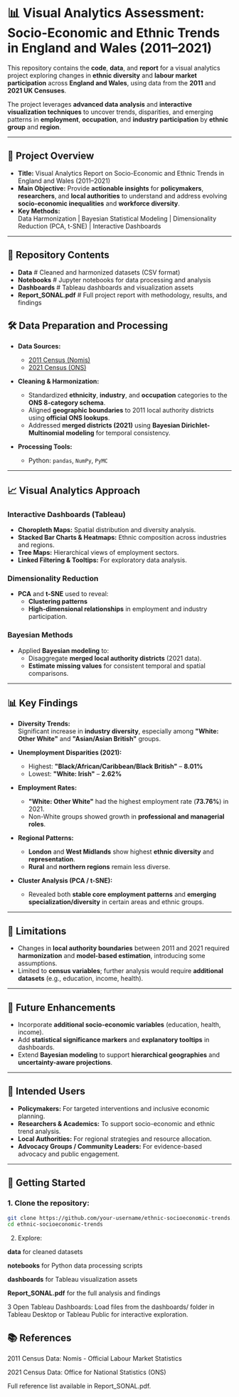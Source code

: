 # 📊 Visual Analytics Assessment: Socio-Economic and Ethnic Trends in England and Wales (2011–2021)

This repository contains the **code**, **data**, and **report** for a visual analytics project exploring changes in **ethnic diversity** and **labour market participation** across **England and Wales**, using data from the **2011** and **2021 UK Censuses**.

The project leverages **advanced data analysis** and **interactive visualization techniques** to uncover trends, disparities, and emerging patterns in **employment**, **occupation**, and **industry participation** by **ethnic group** and **region**.

---

## 📌 Project Overview

- **Title:** Visual Analytics Report on Socio-Economic and Ethnic Trends in England and Wales (2011–2021)
- **Main Objective:** Provide **actionable insights** for **policymakers**, **researchers**, and **local authorities** to understand and address evolving **socio-economic inequalities** and **workforce diversity**.
- **Key Methods:**  
  Data Harmonization | Bayesian Statistical Modeling | Dimensionality Reduction (PCA, t-SNE) | Interactive Dashboards

---

## 📂 Repository Contents

- **Data** # Cleaned and harmonized datasets (CSV format)
- **Notebooks** # Jupyter notebooks for data processing and analysis
- **Dashboards** # Tableau dashboards and visualization assets
- **Report_SONAL.pdf** # Full project report with methodology, results, and findings

## 🛠️ Data Preparation and Processing

- **Data Sources:**
  - [2011 Census (Nomis)](https://www.nomisweb.co.uk/)
  - [2021 Census (ONS)](https://www.ons.gov.uk/)

- **Cleaning & Harmonization:**
  - Standardized **ethnicity**, **industry**, and **occupation** categories to the **ONS 8-category schema**.
  - Aligned **geographic boundaries** to 2011 local authority districts using **official ONS lookups**.
  - Addressed **merged districts (2021)** using **Bayesian Dirichlet-Multinomial modeling** for temporal consistency.

- **Processing Tools:**
  - Python: `pandas`, `NumPy`, `PyMC`

---

## 📈 Visual Analytics Approach

### Interactive Dashboards (Tableau)

- **Choropleth Maps:** Spatial distribution and diversity analysis.
- **Stacked Bar Charts & Heatmaps:** Ethnic composition across industries and regions.
- **Tree Maps:** Hierarchical views of employment sectors.
- **Linked Filtering & Tooltips:** For exploratory data analysis.

### Dimensionality Reduction

- **PCA** and **t-SNE** used to reveal:
  - **Clustering patterns**
  - **High-dimensional relationships** in employment and industry participation.

### Bayesian Methods

- Applied **Bayesian modeling** to:
  - Disaggregate **merged local authority districts** (2021 data).
  - **Estimate missing values** for consistent temporal and spatial comparisons.

---

## 📊 Key Findings

- **Diversity Trends:**  
  Significant increase in **industry diversity**, especially among **"White: Other White"** and **"Asian/Asian British"** groups.

- **Unemployment Disparities (2021):**
  - Highest: **"Black/African/Caribbean/Black British"** – **8.01%**
  - Lowest: **"White: Irish"** – **2.62%**

- **Employment Rates:**
  - **"White: Other White"** had the highest employment rate (**73.76%**) in 2021.
  - Non-White groups showed growth in **professional and managerial roles**.

- **Regional Patterns:**
  - **London** and **West Midlands** show highest **ethnic diversity** and **representation**.
  - **Rural** and **northern regions** remain less diverse.

- **Cluster Analysis (PCA / t-SNE):**
  - Revealed both **stable core employment patterns** and **emerging specialization/diversity** in certain areas and ethnic groups.

---

## 🚧 Limitations

- Changes in **local authority boundaries** between 2011 and 2021 required **harmonization** and **model-based estimation**, introducing some assumptions.
- Limited to **census variables**; further analysis would require **additional datasets** (e.g., education, income, health).

---

## 🔭 Future Enhancements

- Incorporate **additional socio-economic variables** (education, health, income).
- Add **statistical significance markers** and **explanatory tooltips** in dashboards.
- Extend **Bayesian modeling** to support **hierarchical geographies** and **uncertainty-aware projections**.

---

## 🎯 Intended Users

- **Policymakers:** For targeted interventions and inclusive economic planning.
- **Researchers & Academics:** To support socio-economic and ethnic trend analysis.
- **Local Authorities:** For regional strategies and resource allocation.
- **Advocacy Groups / Community Leaders:** For evidence-based advocacy and public engagement.

---

## 🚀 Getting Started

### 1. Clone the repository:

```bash
git clone https://github.com/your-username/ethnic-socioeconomic-trends.git
cd ethnic-socioeconomic-trends
```

2. Explore:
 
 **data** for cleaned datasets

**notebooks** for Python data processing scripts

**dashboards** for Tableau visualization assets

**Report_SONAL.pdf** for the full analysis and findings

3 Open Tableau Dashboards:
Load files from the dashboards/ folder in Tableau Desktop or Tableau Public for interactive exploration.

## 📚 References
2011 Census Data: Nomis - Official Labour Market Statistics

2021 Census Data: Office for National Statistics (ONS)

Full reference list available in Report_SONAL.pdf.
